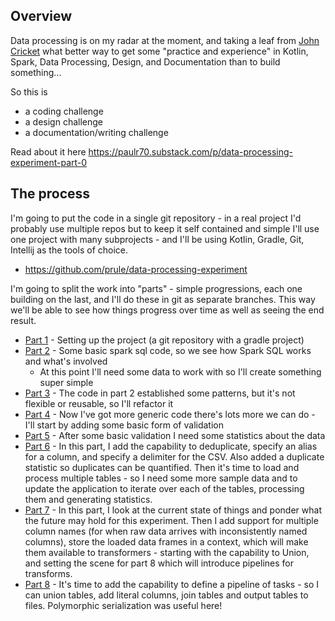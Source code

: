 ## Overview

Data processing is on my radar at the moment, and taking a leaf from [John Cricket](https://www.linkedin.com/in/johncrickett/) what better way to get some "practice and experience" in Kotlin, Spark, Data Processing, Design, and Documentation than to build something...

So this is
- a coding challenge
- a design challenge
- a documentation/writing challenge

Read about it here https://paulr70.substack.com/p/data-processing-experiment-part-0

## The process

I'm going to put the code in a single git repository - in a real project I'd probably use multiple repos but to keep it self contained and simple I'll use one project with many subprojects - and I'll be using Kotlin, Gradle, Git, Intellij as the tools of choice. 

- https://github.com/prule/data-processing-experiment

I'm going to split the work into "parts" - simple progressions, each one building on the last, and I'll do these in git as separate branches. This way we'll be able to see how things progress over time as well as seeing the end result.

* [Part 1](https://github.com/prule/data-processing-experiment/tree/part-1) - Setting up the project (a git repository with a gradle project)
* [Part 2](https://github.com/prule/data-processing-experiment/tree/part-2) - Some basic spark sql code, so we see how Spark SQL works and what's involved
  * At this point I'll need some data to work with so I'll create something super simple
* [Part 3](https://github.com/prule/data-processing-experiment/tree/part-3) - The code in part 2 established some patterns, but it's not flexible or reusable, so I'll refactor it
* [Part 4](https://github.com/prule/data-processing-experiment/tree/part-4) - Now I've got more generic code there's lots more we can do - I'll start by adding some basic form of validation
* [Part 5](https://github.com/prule/data-processing-experiment/tree/part-5) - After some basic validation I need some statistics about the data
* [Part 6](https://github.com/prule/data-processing-experiment/tree/part-6) - In this part, I add the capability to deduplicate, specify an alias for a column, and specify a delimiter for the CSV. Also added a duplicate statistic so duplicates can be quantified. Then it's time to load and process multiple tables - so I need some more sample data and to update the application to iterate over each of the tables, processing them and generating statistics.
* [Part 7](https://github.com/prule/data-processing-experiment/tree/part-7) - In this part, I look at the current state of things and ponder what the future may hold for this experiment. Then I add support for multiple column names (for when raw data arrives with inconsistently named columns), store the loaded data frames in a context, which will make them available to transformers - starting with the capability to Union, and setting the scene for part 8 which will introduce pipelines for transforms.
* [Part 8](https://github.com/prule/data-processing-experiment/tree/part-8) - It's time to add the capability to define a pipeline of tasks - so I can union tables, add literal columns, join tables and output tables to files. Polymorphic serialization was useful here!